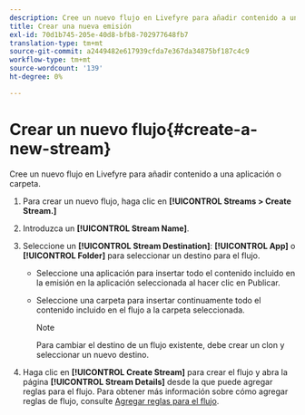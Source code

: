 ```yaml
---
description: Cree un nuevo flujo en Livefyre para añadir contenido a una aplicación o carpeta.
title: Crear una nueva emisión
exl-id: 70d1b745-205e-40d8-bfb8-702977648fb7
translation-type: tm+mt
source-git-commit: a2449482e617939cfda7e367da34875bf187c4c9
workflow-type: tm+mt
source-wordcount: '139'
ht-degree: 0%

---
```


# Crear un nuevo flujo{#create-a-new-stream}

Cree un nuevo flujo en Livefyre para añadir contenido a una aplicación o carpeta.

1. Para crear un nuevo flujo, haga clic en **[!UICONTROL Streams > Create Stream.]**
1. Introduzca un **[!UICONTROL Stream Name]**.
1. Seleccione un **[!UICONTROL Stream Destination]**: **[!UICONTROL App]** o **[!UICONTROL Folder]** para seleccionar un destino para el flujo.

   * Seleccione una aplicación para insertar todo el contenido incluido en la emisión en la aplicación seleccionada al hacer clic en Publicar.
   * Seleccione una carpeta para insertar continuamente todo el contenido incluido en el flujo a la carpeta seleccionada.

      >[!NOTE]
      >
      >Para cambiar el destino de un flujo existente, debe crear un clon y seleccionar un nuevo destino.

1. Haga clic en **[!UICONTROL Create Stream]** para crear el flujo y abra la página **[!UICONTROL Stream Details]** desde la que puede agregar reglas para el flujo. Para obtener más información sobre cómo agregar reglas de flujo, consulte [Agregar reglas para el flujo](../c-streams/t-add-rules-for-your-stream.md#t_add_rules_for_your_stream).
